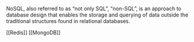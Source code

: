 
NoSQL, also referred to as “not only SQL”, “non-SQL”, is an approach to database design that enables the storage and querying of data outside the traditional structures found in relational databases.

[[Redis]]
[[MongoDB]]